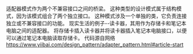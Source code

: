 适配器模式作为两个不兼容接口之间的桥梁。
这种类型的设计模式属于结构模式，因为该模式组合了两个独立接口。
这种模式涉及一个单独的类，它负责连接独立或不兼容接口的功能。
现实生活的例子--读卡器，其用作为存储卡和笔记本电脑之间的适配器。
将存储卡插入读卡器并将读卡器插入笔记本电脑接口，以便可以通过笔记本电脑读取存储卡。
代码源自网络
https://www.yiibai.com/design_pattern/adapter_pattern.html#article-start